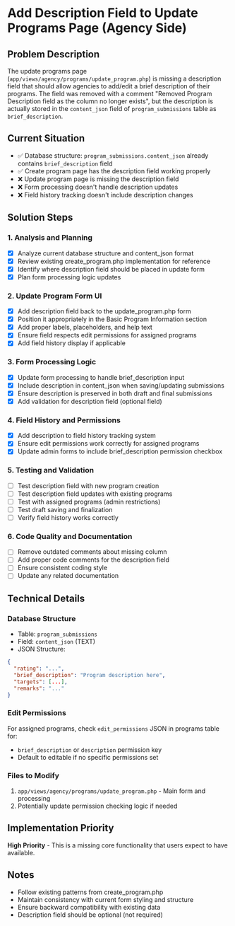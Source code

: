 # Add Description Field to Update Programs Page (Agency Side)

## Problem Description
The update programs page (`app/views/agency/programs/update_program.php`) is missing a description field that should allow agencies to add/edit a brief description of their programs. The field was removed with a comment "Removed Program Description field as the column no longer exists", but the description is actually stored in the `content_json` field of `program_submissions` table as `brief_description`.

## Current Situation
- ✅ Database structure: `program_submissions.content_json` already contains `brief_description` field
- ✅ Create program page has the description field working properly 
- ❌ Update program page is missing the description field
- ❌ Form processing doesn't handle description updates
- ❌ Field history tracking doesn't include description changes

## Solution Steps

### 1. Analysis and Planning
- [x] Analyze current database structure and content_json format
- [x] Review existing create_program.php implementation for reference
- [x] Identify where description field should be placed in update form
- [x] Plan form processing logic updates

### 2. Update Program Form UI
- [x] Add description field back to the update_program.php form
- [x] Position it appropriately in the Basic Program Information section
- [x] Add proper labels, placeholders, and help text
- [x] Ensure field respects edit permissions for assigned programs
- [x] Add field history display if applicable

### 3. Form Processing Logic
- [x] Update form processing to handle brief_description input
- [x] Include description in content_json when saving/updating submissions
- [x] Ensure description is preserved in both draft and final submissions
- [x] Add validation for description field (optional field)

### 4. Field History and Permissions
- [x] Add description to field history tracking system
- [x] Ensure edit permissions work correctly for assigned programs
- [x] Update admin forms to include brief_description permission checkbox

### 5. Testing and Validation
- [ ] Test description field with new program creation
- [ ] Test description field updates with existing programs
- [ ] Test with assigned programs (admin restrictions)
- [ ] Test draft saving and finalization
- [ ] Verify field history works correctly

### 6. Code Quality and Documentation
- [ ] Remove outdated comments about missing column
- [ ] Add proper code comments for the description field
- [ ] Ensure consistent coding style
- [ ] Update any related documentation

## Technical Details

### Database Structure
- Table: `program_submissions`
- Field: `content_json` (TEXT)
- JSON Structure:
```json
{
  "rating": "...",
  "brief_description": "Program description here",
  "targets": [...],
  "remarks": "..."
}
```

### Edit Permissions
For assigned programs, check `edit_permissions` JSON in programs table for:
- `brief_description` or `description` permission key
- Default to editable if no specific permissions set

### Files to Modify
1. `app/views/agency/programs/update_program.php` - Main form and processing
2. Potentially update permission checking logic if needed

## Implementation Priority
**High Priority** - This is a missing core functionality that users expect to have available.

## Notes
- Follow existing patterns from create_program.php
- Maintain consistency with current form styling and structure
- Ensure backward compatibility with existing data
- Description field should be optional (not required)
